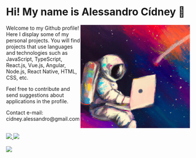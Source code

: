 # Hi! My name is Alessandro Cídney :wave:

<img
  align="right"
  width='300px'
  src="https://raw.githubusercontent.com/alessandroCidney/alessandroCidney/main/background1.png"
  alt="Profile background image"
/>

<p>
  Welcome to my Github profile! Here I display some of my personal projects. 
  You will find projects that use languages and technologies such as JavaScript, TypeScript, React.js, Vue.js, Angular, Node.js, React Native, HTML, CSS, etc.
</p>

<p>
  Feel free to contribute and send suggestions about applications in the profile.
</p>

<p>
  Contact e-mail: cidney.alessandro@gmail.com
</p>

<br/>

<div>
  <a href="https://www.linkedin.com/in/acidn/" target="_blank">
    <img src="https://img.shields.io/badge/linkedin-%230077B5.svg?&style=for-the-badge&logo=linkedin&logoColor=white">
  </a> 

  <a href="https://www.instagram.com/a_cidn/">
    <img src="https://img.shields.io/badge/instagram-%23E4405F.svg?&style=for-the-badge&logo=instagram&logoColor=white&label=">
  </a>
</div>

<br />

<div>
  <a href="https://github.com/alessandroCidney">
    <img
      src="https://github-readme-stats.vercel.app/api/top-langs/?username=alessandroCidney&langs_count=10&hide=html,css&layout=compact&theme=tokyonight"
      width='400px'
    >
  </a>
</div>
